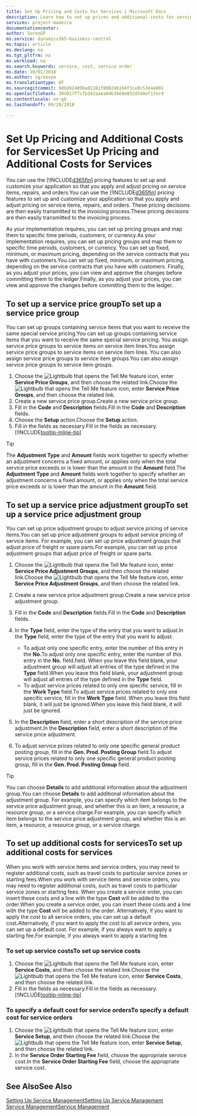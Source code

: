 ```yaml
---
title: Set Up Pricing and Costs for Services | Microsoft Docs
description: Learn how to set up prices and additional costs for services.
services: project-madeira
documentationcenter: 
author: SorenGP
ms.service: dynamics365-business-central
ms.topic: article
ms.devlang: na
ms.tgt_pltfrm: na
ms.workload: na
ms.search.keywords: service, cost, service order
ms.date: 10/01/2018
ms.author: sgroespe
ms.translationtype: HT
ms.sourcegitcommit: 9dbd92409ba02281f008246194f3ce0c53e4e001
ms.openlocfilehash: 39d917ffcfb342aaea04b3668e032d548ef17ec9
ms.contentlocale: en-gb
ms.lasthandoff: 09/28/2018

---
```


# <a name="set-up-pricing-and-additional-costs-for-services"></a><span data-ttu-id="e6f3f-103">Set Up Pricing and Additional Costs for Services</span><span class="sxs-lookup"><span data-stu-id="e6f3f-103">Set Up Pricing and Additional Costs for Services</span></span>
<span data-ttu-id="e6f3f-104">You can use the [!INCLUDE[d365fin](includes/d365fin_md.md)] pricing features to set up and customize your application so that you apply and adjust pricing on service items, repairs, and orders.</span><span class="sxs-lookup"><span data-stu-id="e6f3f-104">You can use the [!INCLUDE[d365fin](includes/d365fin_md.md)] pricing features to set up and customize your application so that you apply and adjust pricing on service items, repairs, and orders.</span></span> <span data-ttu-id="e6f3f-105">These pricing decisions are then easily transmitted to the invoicing process.</span><span class="sxs-lookup"><span data-stu-id="e6f3f-105">These pricing decisions are then easily transmitted to the invoicing process.</span></span>  
  
<span data-ttu-id="e6f3f-106">As your implementation requires, you can set up pricing groups and map them to specific time periods, customers, or currency.</span><span class="sxs-lookup"><span data-stu-id="e6f3f-106">As your implementation requires, you can set up pricing groups and map them to specific time periods, customers, or currency.</span></span> <span data-ttu-id="e6f3f-107">You can set up fixed, minimum, or maximum pricing, depending on the service contracts that you have with customers.</span><span class="sxs-lookup"><span data-stu-id="e6f3f-107">You can set up fixed, minimum, or maximum pricing, depending on the service contracts that you have with customers.</span></span> <span data-ttu-id="e6f3f-108">Finally, as you adjust your prices, you can view and approve the changes before committing them to the ledger.</span><span class="sxs-lookup"><span data-stu-id="e6f3f-108">Finally, as you adjust your prices, you can view and approve the changes before committing them to the ledger.</span></span>  

## <a name="to-set-up-a-service-price-group"></a><span data-ttu-id="e6f3f-109">To set up a service price group</span><span class="sxs-lookup"><span data-stu-id="e6f3f-109">To set up a service price group</span></span>
<span data-ttu-id="e6f3f-110">You can set up groups containing service items that you want to receive the same special service pricing.</span><span class="sxs-lookup"><span data-stu-id="e6f3f-110">You can set up groups containing service items that you want to receive the same special service pricing.</span></span> <span data-ttu-id="e6f3f-111">You assign service price groups to service items on service item lines.</span><span class="sxs-lookup"><span data-stu-id="e6f3f-111">You assign service price groups to service items on service item lines.</span></span> <span data-ttu-id="e6f3f-112">You can also assign service price groups to service item groups.</span><span class="sxs-lookup"><span data-stu-id="e6f3f-112">You can also assign service price groups to service item groups.</span></span>  

1. <span data-ttu-id="e6f3f-113">Choose the ![Lightbulb that opens the Tell Me feature](media/ui-search/search_small.png "Tell me what you want to do") icon, enter **Service Price Groups**, and then choose the related link.</span><span class="sxs-lookup"><span data-stu-id="e6f3f-113">Choose the ![Lightbulb that opens the Tell Me feature](media/ui-search/search_small.png "Tell me what you want to do") icon, enter **Service Price Groups**, and then choose the related link.</span></span>  
2. <span data-ttu-id="e6f3f-114">Create a new service price group.</span><span class="sxs-lookup"><span data-stu-id="e6f3f-114">Create a new service price group.</span></span>  
3. <span data-ttu-id="e6f3f-115">Fill in the **Code** and **Description** fields.</span><span class="sxs-lookup"><span data-stu-id="e6f3f-115">Fill in the **Code** and **Description** fields.</span></span>  
4. <span data-ttu-id="e6f3f-116">Choose the **Setup** action.</span><span class="sxs-lookup"><span data-stu-id="e6f3f-116">Choose the **Setup** action.</span></span>  
2. <span data-ttu-id="e6f3f-117">Fill in the fields as necessary.</span><span class="sxs-lookup"><span data-stu-id="e6f3f-117">Fill in the fields as necessary.</span></span> [!INCLUDE[tooltip-inline-tip](includes/tooltip-inline-tip_md.md)]  

 > [!Tip]
 > <span data-ttu-id="e6f3f-118">The **Adjustment Type** and **Amount** fields work together to specify whether an adjustment concerns a fixed amount, or applies only when the total service price exceeds or is lower than the amount in the **Amount** field.</span><span class="sxs-lookup"><span data-stu-id="e6f3f-118">The **Adjustment Type** and **Amount** fields work together to specify whether an adjustment concerns a fixed amount, or applies only when the total service price exceeds or is lower than the amount in the **Amount** field.</span></span>  

## <a name="to-set-up-a-service-price-adjustment-group"></a><span data-ttu-id="e6f3f-119">To set up a service price adjustment group</span><span class="sxs-lookup"><span data-stu-id="e6f3f-119">To set up a service price adjustment group</span></span>  
<span data-ttu-id="e6f3f-120">You can set up price adjustment groups to adjust service pricing of service items.</span><span class="sxs-lookup"><span data-stu-id="e6f3f-120">You can set up price adjustment groups to adjust service pricing of service items.</span></span> <span data-ttu-id="e6f3f-121">For example, you can set up price adjustment groups that adjust price of freight or spare parts.</span><span class="sxs-lookup"><span data-stu-id="e6f3f-121">For example, you can set up price adjustment groups that adjust price of freight or spare parts.</span></span>  
  
1. <span data-ttu-id="e6f3f-122">Choose the ![Lightbulb that opens the Tell Me feature](media/ui-search/search_small.png "Tell me what you want to do") icon, enter **Service Price Adjustment Groups**, and then choose the related link.</span><span class="sxs-lookup"><span data-stu-id="e6f3f-122">Choose the ![Lightbulb that opens the Tell Me feature](media/ui-search/search_small.png "Tell me what you want to do") icon, enter **Service Price Adjustment Groups**, and then choose the related link.</span></span>  
2. <span data-ttu-id="e6f3f-123">Create a new service price adjustment group.</span><span class="sxs-lookup"><span data-stu-id="e6f3f-123">Create a new service price adjustment group.</span></span>  
3. <span data-ttu-id="e6f3f-124">Fill in the **Code** and **Description** fields.</span><span class="sxs-lookup"><span data-stu-id="e6f3f-124">Fill in the **Code** and **Description** fields.</span></span>  
4. <span data-ttu-id="e6f3f-125">In the **Type** field, enter the type of the entry that you want to adjust.</span><span class="sxs-lookup"><span data-stu-id="e6f3f-125">In the **Type** field, enter the type of the entry that you want to adjust.</span></span>  
  
    * <span data-ttu-id="e6f3f-126">To adjust only one specific entry, enter the number of this entry in the **No.**</span><span class="sxs-lookup"><span data-stu-id="e6f3f-126">To adjust only one specific entry, enter the number of this entry in the **No.**</span></span> <span data-ttu-id="e6f3f-127">field.</span><span class="sxs-lookup"><span data-stu-id="e6f3f-127">field.</span></span> <span data-ttu-id="e6f3f-128">When you leave this field blank, your adjustment group will adjust all entries of the type defined in the **Type** field.</span><span class="sxs-lookup"><span data-stu-id="e6f3f-128">When you leave this field blank, your adjustment group will adjust all entries of the type defined in the **Type** field.</span></span>  
    * <span data-ttu-id="e6f3f-129">To adjust service prices related to only one specific service, fill in the **Work Type** field.</span><span class="sxs-lookup"><span data-stu-id="e6f3f-129">To adjust service prices related to only one specific service, fill in the **Work Type** field.</span></span> <span data-ttu-id="e6f3f-130">When you leave this field blank, it will just be ignored.</span><span class="sxs-lookup"><span data-stu-id="e6f3f-130">When you leave this field blank, it will just be ignored.</span></span>  
  
5. <span data-ttu-id="e6f3f-131">In the **Description** field, enter a short description of the service price adjustment.</span><span class="sxs-lookup"><span data-stu-id="e6f3f-131">In the **Description** field, enter a short description of the service price adjustment.</span></span>  
6. <span data-ttu-id="e6f3f-132">To adjust service prices related to only one specific general product posting group, fill in the **Gen. Prod. Posting Group** field.</span><span class="sxs-lookup"><span data-stu-id="e6f3f-132">To adjust service prices related to only one specific general product posting group, fill in the **Gen. Prod. Posting Group** field.</span></span>

> [!Tip]
> <span data-ttu-id="e6f3f-133">You can choose **Details** to add additional information about the adjustment group.</span><span class="sxs-lookup"><span data-stu-id="e6f3f-133">You can choose **Details** to add additional information about the adjustment group.</span></span> <span data-ttu-id="e6f3f-134">For example, you can specify which item belongs to the service price adjustment group, and whether this is an item, a resource, a resource group, or a service charge.</span><span class="sxs-lookup"><span data-stu-id="e6f3f-134">For example, you can specify which item belongs to the service price adjustment group, and whether this is an item, a resource, a resource group, or a service charge.</span></span>  

## <a name="to-set-up-additional-costs-for-services"></a><span data-ttu-id="e6f3f-135">To set up additional costs for services</span><span class="sxs-lookup"><span data-stu-id="e6f3f-135">To set up additional costs for services</span></span>
<span data-ttu-id="e6f3f-136">When you work with service items and service orders, you may need to register additional costs, such as travel costs to particular service zones or starting fees.</span><span class="sxs-lookup"><span data-stu-id="e6f3f-136">When you work with service items and service orders, you may need to register additional costs, such as travel costs to particular service zones or starting fees.</span></span> <span data-ttu-id="e6f3f-137">When you create a service order, you can insert these costs and a line with the type **Cost** will be added to the order.</span><span class="sxs-lookup"><span data-stu-id="e6f3f-137">When you create a service order, you can insert these costs and a line with the type **Cost** will be added to the order.</span></span> <span data-ttu-id="e6f3f-138">Alternatively, if you want to apply the cost to all service orders, you can set up a default cost.</span><span class="sxs-lookup"><span data-stu-id="e6f3f-138">Alternatively, if you want to apply the cost to all service orders, you can set up a default cost.</span></span> <span data-ttu-id="e6f3f-139">For example, if you always want to apply a starting fee.</span><span class="sxs-lookup"><span data-stu-id="e6f3f-139">For example, if you always want to apply a starting fee.</span></span>
  
### <a name="to-set-up-service-costs"></a><span data-ttu-id="e6f3f-140">To set up service costs</span><span class="sxs-lookup"><span data-stu-id="e6f3f-140">To set up service costs</span></span>
1. <span data-ttu-id="e6f3f-141">Choose the ![Lightbulb that opens the Tell Me feature](media/ui-search/search_small.png "Tell me what you want to do") icon, enter **Service Costs**, and then choose the related link.</span><span class="sxs-lookup"><span data-stu-id="e6f3f-141">Choose the ![Lightbulb that opens the Tell Me feature](media/ui-search/search_small.png "Tell me what you want to do") icon, enter **Service Costs**, and then choose the related link.</span></span> 
2. <span data-ttu-id="e6f3f-142">Fill in the fields as necessary.</span><span class="sxs-lookup"><span data-stu-id="e6f3f-142">Fill in the fields as necessary.</span></span> [!INCLUDE[tooltip-inline-tip](includes/tooltip-inline-tip_md.md)]  

### <a name="to-specify-a-default-cost-for-service-orders"></a><span data-ttu-id="e6f3f-143">To specify a default cost for service orders</span><span class="sxs-lookup"><span data-stu-id="e6f3f-143">To specify a default cost for service orders</span></span>
1. <span data-ttu-id="e6f3f-144">Choose the ![Lightbulb that opens the Tell Me feature](media/ui-search/search_small.png "Tell me what you want to do") icon, enter **Service Setup**, and then choose the related link.</span><span class="sxs-lookup"><span data-stu-id="e6f3f-144">Choose the ![Lightbulb that opens the Tell Me feature](media/ui-search/search_small.png "Tell me what you want to do") icon, enter **Service Setup**, and then choose the related link.</span></span> 
2. <span data-ttu-id="e6f3f-145">In the **Service Order Starting Fee** field, choose the appropriate service cost.</span><span class="sxs-lookup"><span data-stu-id="e6f3f-145">In the **Service Order Starting Fee** field, choose the appropriate service cost.</span></span>

## <a name="see-also"></a><span data-ttu-id="e6f3f-146">See Also</span><span class="sxs-lookup"><span data-stu-id="e6f3f-146">See Also</span></span>
[<span data-ttu-id="e6f3f-147">Setting Up Service Management</span><span class="sxs-lookup"><span data-stu-id="e6f3f-147">Setting Up Service Management</span></span>](service-setup-service.md)  
[<span data-ttu-id="e6f3f-148">Service Management</span><span class="sxs-lookup"><span data-stu-id="e6f3f-148">Service Management</span></span>](service-service.md)  

